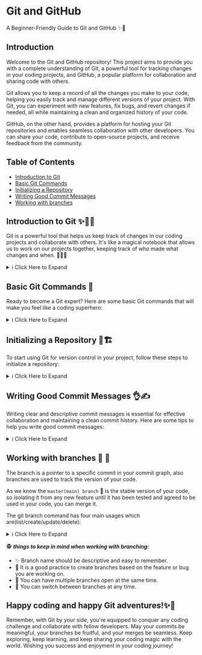 # Git and GitHub

A Beginner-Friendly Guide to Git and GitHub ✨🌟
## Introduction

Welcome to the Git and GitHub repository! This project aims to provide you with a complete understanding of Git, a powerful tool for tracking changes in your coding projects, and GitHub, a popular platform for collaboration and sharing code with others.

Git allows you to keep a record of all the changes you make to your code, helping you easily track and manage different versions of your project. With Git, you can experiment with new features, fix bugs, and revert changes if needed, all while maintaining a clean and organized history of your code.

GitHub, on the other hand, provides a platform for hosting your Git repositories and enables seamless collaboration with other developers. You can share your code, contribute to open-source projects, and receive feedback from the community.

## Table of Contents

- [Introduction to Git](#introduction-to-git-)
- [Basic Git Commands](#basic-git-commands-)
- [Initializing a Repository](#initializing-a-repository-)
- [Writing Good Commit Messages](#writing-good-commit-messages-)
- [Working with branches](#working-with-branches-)

## Introduction to Git ✨👩‍💻

Git is a powerful tool that helps us keep track of changes in our coding projects and collaborate with others. It's like a magical notebook that allows us to work on our projects together, keeping track of who made what changes and when. 📝🤝🌟

<details>
  <summary>ℹ️ Click Here to Expand</summary>

  ### Why do we need Git? 🤔

  We need Git because it makes working on coding projects easier and less confusing. Here are some reasons why Git is awesome:

  - **Tracking Changes**: Git helps us keep a record of all the changes we make to our code. It's like having a time machine that can take us back to any version of our program. For example, imagine you're working on an essay, and you want to see what it looked like last week. Git can show you the exact version of your essay from that time. 🔍📅

  - 🤝 **Collaboration**: Git allows us to collaborate with others on the same coding project. Just like working on a group project in school, Git lets each person work on their part of the program without getting in each other's way. It helps us avoid conflicts and makes it easier to combine everyone's work. For example, imagine you and your friends are writing a story together. Git ensures that everyone's changes are organized and merged smoothly into the final story. 🤝📚

  - 🌿 **Branching and Merging**: Sometimes, we want to experiment with new features or fix bugs without breaking the main program. Git lets us create a separate space called a "branch" where we can work on these ideas. If things don't go well, we can easily go back to the main program without causing any trouble. Once the changes in the branch are ready, they can be easily merged back into the main codebase. This means taking the successful changes from the separate branch and incorporating them into the main project. For example, imagine you have a beautiful garden, and you want to try growing different types of flowers in a special section. Branches allow you to experiment without affecting the rest of the garden. Merging is like bringing beautiful flowers from the special section of your garden and planting them in the main garden, making it more vibrant and diverse. 🌱🌼

  - ↩️ **Reverting Changes**: Git helps us fix mistakes or bugs in our code. It's like having an "undo" button for our changes. If we realize we made a mistake, we can easily go back to a previous version and start over. For example, imagine you're drawing a picture, and you accidentally make a wrong stroke. Git allows you to erase that stroke and continue from a clean canvas. 🖌️🎨

  - 👩‍💻 **Code Reviews**: Git works great with websites like GitHub, where we can share our code with others and learn from their projects too. We can showcase our coding skills, ask for feedback, and even contribute to open-source projects. It's like joining a big community of coders and learning together. For example, imagine you're part of a book club where everyone shares their favorite books. Git and GitHub are like platforms that allow coders to share their favorite code and learn from each other's projects. 🌟📚

  ### What is Git? 🤓

  Git is a special program that helps us with version control, which means keeping track of all the changes we make to our code over time. It's like a magical notebook that organizes our coding projects.

  When we use Git, we take snapshots of our project at different points in time. These snapshots are called "commits." Each commit represents a specific version of our project. For example, let's say you're working on an art project, and every time you finish a step, you take a picture of your artwork. Each picture represents a commit, showing the progress of your artwork over time.

  Git is also "distributed," which means that everyone working on the project has their own copy of the whole project, including all the commits. It's like having your own copy of the artwork and all its pictures on your computer. This way, you can work on the project even when you're offline, and when you're ready, you can share your changes with others. It's like sharing your artwork with your friends so they can see the different stages and contribute their ideas. 🖥️🖼️

  To make it even more fun, Git allows us to create different "branches" of our project. These branches are like separate storylines or versions of our project. For example, imagine you and your friends are writing a fantasy story. Git lets each person create their own branch to work on different chapters or characters without getting confused. Once everyone is happy with their changes, Git can combine the different branches and merge them into one final story. 🌳📖

  In summary, Git is like a magical notebook that keeps our coding projects organized, makes collaboration easy, and helps us become superhero programmers! 💪🚀

</details>

## Basic Git Commands 🌟

Ready to become a Git expert? Here are some basic Git commands that will make you feel like a coding superhero:

<details>
  <summary>ℹ️ Click Here to Expand</summary>
<br>
  1. 🎒 `git init`: Imagine you're starting a new coding adventure. The `git init` command is like preparing your backpack for the journey. It initializes a new Git repository, creating a special place to track your code changes.

  2. 📚 `git clone`: Let's say your friend has a cool project you want to contribute to. The `git clone` command is like making a copy of their project onto your computer. It's like borrowing a book from your friend's library to read and make your own notes.

  3. ➕ `git add`: Think of the `git add` command as putting things in your backpack. It's like adding your code files or changes to the staging area, getting them ready for the next step.

  4. 📸 `git commit`: You've completed a task or made an improvement to your code. The `git commit` command is like taking a snapshot of your work and saving it with a message. It's like creating a checkpoint in your adventure, allowing you to look back and see how far you've come.

  5. 🗺️ `git status`: Wondering what's happening with your code? The `git status` command is like a map that shows you where you are in your coding journey. It tells you which files have changed, what's ready to be committed, and any pending tasks.

  6. 🌳 `git branch`: Imagine your project has multiple storylines or different paths to explore. The `git branch` command lets you create separate storylines or branches. It's like choosing different adventure paths to work on different features or experiment with ideas.

  7. 🔀 `git checkout`: Suppose you're working on different branches or want to go back to a previous version of your code. The `git checkout` command is like changing gears in your adventure. It allows you to switch between branches or time-travel to previous versions of your project.

  8. 🤝 `git merge`: Collaboration is an exciting part of coding. The `git merge` command combines different branches or storylines. It's like bringing characters from different adventures together and merging their stories into one.

  9. 📦 `git pull`: Let's say your friends have been working on the project, and you want to get their latest changes. The `git pull` command is like receiving a package full of updates. It fetches the latest code from a remote repository and integrates it into your project.

  10. 🚀 `git push`: Finally, you're proud of your work and want to share it with others. The `git push` command is like publishing your adventure online for everyone to see. It sends your committed changes to a remote repository, making them accessible to others.

  Now you're ready to embark on your coding adventures with Git! Explore these commands, experiment with different branches, and collaborate with others.

</details>

## Initializing a Repository 🌟🏗️

To start using Git for version control in your project, follow these steps to initialize a repository:

<details>
  <summary>ℹ️ Click Here to Expand</summary>
<br>

  1. **Open Terminal or Command Prompt**: Launch your preferred terminal application, such as Terminal on macOS or Command Prompt on Windows.

  2. **Navigate to Project Directory**: Look for the folder where your project files are stored. It's like finding the secret entrance to your coding adventure.

  3. **Initialize the Repository**: Use the magic words `git init` in your terminal or command prompt. It's like casting a spell to create a new Git repository in your project directory.

  4. **Add Your Magical Files**: Gather all the files you want to include in your repository. Use the command `git add <filename>` to add them one by one. It's like picking up magical artifacts and preparing them for your quest.

  5. **Commit Your Changes**: Capture the current state of your project with a special message. Say `git commit -m "Initial commit"` to create your first commit. It's like sealing your magical items in a treasure chest and leaving a note about what they're for.

  6. **Remote Repository (Optional)**: If you want to share your coding magic with others or keep a backup in the cloud, create a remote repository on platforms like GitHub, GitLab, or Bitbucket. It's like having a secret magical castle where you can store your spells.

  With these steps, you have successfully initialized a Git repository for your project. You can now start tracking changes, creating branches, and collaborating with others using Git.

</details>

## Writing Good Commit Messages 👌✍️

Writing clear and descriptive commit messages is essential for effective collaboration and maintaining a clean commit history. Here are some tips to help you write good commit messages:

<details>
  <summary>ℹ️ Click Here to Expand</summary>
<br>

  1. ✨ **Be Clear and Concise**: Make your commit message clear and concise. Use simple and specific language to describe the purpose of the commit. Avoid vague or ambiguous messages that can lead to confusion.

  2. 🌟 **Separate Subject and Body**: Structure your commit message with a subject and, if necessary, a body. The subject should be a brief summary (usually 50 characters or less) that conveys the main idea of the commit. The body can provide additional details or explanations.

  3. 🚀 **Start with an Imperative Verb**: Begin the subject line with an imperative verb to indicate what the commit does. For example, use words like "Add," "Fix," "Update," or "Refactor." This helps provide clarity and consistency in your commit messages.

  4. 🔍 **Provide Context**: Explain why the commit is necessary and provide relevant context. Describe the problem or issue being addressed and how the commit solves or improves it. This helps others understand the purpose and impact of the commit.

  5. 🎯 **Keep it Relevant**: Focus on the specific changes made in the commit. Avoid including unrelated changes or mentioning every file affected. Keep the commit message focused on the main purpose of the commit.

  6. 📚 **Use Proper Grammar and Punctuation**: Maintain good grammar, spelling, and punctuation in your commit messages. This enhances readability and professionalism. Review your messages before committing to ensure accuracy.

  7. 🕒 **Use Present Tense**: Write commit messages in the present tense, as if you are describing the current state of the codebase. For example, use "Fix a bug" instead of "Fixed a bug." This creates a sense of consistency and clarity.

  8. 📏 **Consider the 50/72 Rule**: Keep your commit messages within the recommended 50 characters for the subject line and 72 characters for the body. This ensures that messages are readable in various contexts, such as in commit logs or on web interfaces.

  9. 📎 **Reference Relevant Issues**: If your commit relates to an issue or feature request, include a reference to it in the commit message. For example, use "Fix #123" to link the commit to issue number 123. This helps track changes and provides additional context.

  10. 📝 **Review and Edit**: Before finalizing your commit, review and edit your commit message. Make sure it accurately represents the changes and follows the guidelines mentioned above. Taking a moment for this step ensures a clean and meaningful commit history.

  Remember, good commit messages improve collaboration and make it easier for others to understand the history and purpose of your changes. Aim for clarity, relevance, and professionalism in your commit messages.

  For more in-depth guidance on writing good commit messages, refer to this tutorial:
  [How to Write a Git Commit Message](https://cbea.ms/git-commit/)

</details>

## Working with branches 🌟 🌿
The branch is a pointer to a specific commit in your commit graph, also branches are used to track the version of your code.

As we know the `master(main) branch` 🔱 is the stable version of your code, so isolating it from any new feature until it has been tested and agreed to be used in your code, you can merge it.

The git branch command has four main usages which are(list/create/update/delete):

<details>
  <summary>ℹ️ Click Here to Expand</summary>
<br>

1. 🌿 ***To list all the branches you have in your current project***:
      - ✨ Use the command `git branch ` 
        * Example
           ```
             IsaMarvin@laptop:~/git_github# git branch
               * master
           ```
2. 🌿 ***To create a new branch***:
      - ✨ Use the command `git branch your_branch_name`
        * Example
           ```
             IsaMarvin@laptop:~/git_github# git branch    
               yasermoamd
           ```

           ***List your branch to see if it's been created***
           ```
             IsaMarvin@laptop:~/git_github# git branch
               * master
                 yasermoamd
           ```
3. 🌿 ***To rename a branch using the git command***
      - ✨ Use the command `git branch -m your_old_name  new_branch_name`
         * Example
            ```
              IsaMarvin@laptop:~/git_github# git branch -m yasermoamd update_script
            ```
         
            ***List your branch to see if it's been renamed***


           ```
             IsaMarvin@laptop:~/git_github# git branch
               * master
               update_script
           ```
4. 🌿 ***To delete any branch using the git command***
      - ✨ Use the command `git branch -d your_branch_name`, by specifying the delete using `-d` before your branch name.
        * Example
           ***List your branches to see which you want to delete***
           ```
             IsaMarvin@laptop:~/git_github# git branch
               * master
                 update_script
           ```
           ***Now in this example we want to delete the `update_script` branch***
           ```
            IsaMarvin@laptop:~/git_github# git branch -d update_script
           ```
           ***List your branches again and see if it's been deleted***
           ```
             IsaMarvin@laptop:~/git_github# git branch
               * master
           ```
5. 🌿 ***To switch between your branches***
      * ✨ Use the commands are:
           ```
               1. git checkout your_branch_name
               2. git switch your_branch_name  
           ```
         - Example
            ```
            IsaMarvin@laptop:~/git_github# git branch update_script
            IsaMarvin@laptop:~/git_github# git branch
               * master
                 update_script
            IsaMarvin@laptop:~/git_github# git checkout update_script
              Switched to branch 'update_script'
            IsaMarvin@laptop:~/git_github# git switch master
              Switched to branch 'master'
              Your branch is up to date with 'origin/master'.
            ```
  ***Notes that you can use each command in order to switch to your working branch***
</details>

  🕵️ ***things to keep in mind when working with branching:***

  - ✨ Branch name should be descriptive and easy to remember.
  - 🎯 It is a good practice to create branches based on the feature or bug you are working on.
  - 🚀 You can have multiple branches open at the same time.
  - 🔀 You can switch between branches at any time.


## Happy coding and happy Git adventures!✨🚀
 Remember, with Git by your side, you're equipped to conquer any coding challenge and collaborate with fellow developers. May your commits be meaningful, your branches be fruitful, and your merges be seamless. Keep exploring, keep learning, and keep sharing your coding magic with the world. Wishing you success and enjoyment in your coding journey! 
